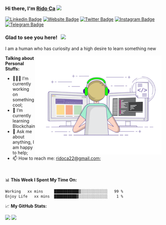 ### Hi there, I'm <a href="#" target="_blank">Rido Ca</a> <img src="https://media.giphy.com/media/hvRJCLFzcasrR4ia7z/giphy.gif" width="25px">

[![Linkedin Badge](https://img.shields.io/badge/-LinkedIn-0e76a8?style=flat-square&logo=Linkedin&logoColor=white)](https://linkedin.com/in/ridho-choirul-anam-a14a61174)
[![Website Badge](https://img.shields.io/badge/Website-3b5998?style=flat-square&logo=google-chrome&logoColor=white)](https://github.com/RidoCa)
[![Twitter Badge](https://img.shields.io/badge/-Twitter-00acee?style=flat-square&logo=Twitter&logoColor=white)](https://twitter.com/Rido_ca)
[![Instagram Badge](https://img.shields.io/badge/-Instagram-e4405f?style=flat-square&logo=Instagram&logoColor=white)](https://instagram.com/rido_ca/)
[![Telegram Badge](https://img.shields.io/badge/-Telegram-0088cc?style=flat-square&logo=Telegram&logoColor=white)](https://t.me/ridoca22)

### Glad to see you here! &nbsp; ![](https://visitor-badge.glitch.me/badge?page_id=RidoCa.RidoCa)

I am a human who has curiosity and a high desire to learn something new

<img align="right" alt="GIF" src="https://github.com/RidoCa/RidoCa/blob/main/coding.gif?raw=true" width="408" height="318" />

**Talking about Personal Stuffs:**

- 👨🏻‍💻 I’m currently working on something cool;
- 🚀 I’m currently learning Blockchain
- 💬 Ask me about anything, I am happy to help;
- 📫 How to reach me: ridoca22@gmail.com;

</br>

📊 **This Week I Spent My Time On:**
<!--START_SECTION:waka-->
```text
Working   xx mins     ███████████▒░░░░░░░░░░░░   99 % 
Enjoy Life   xx mins  ██████████▓░░░░░░░░░░░░░    1 % 
```
<!--END_SECTION:waka-->


📈 **My GitHub Stats:**

<p>
  <img height="180em" src="https://github-readme-stats.vercel.app/api?username=RidoCa&show_icons=true&hide_border=true&&count_private=true&include_all_commits=true" />
  <img height="180em" src="https://github-readme-stats.vercel.app/api/top-langs/?username=RidoCa&exclude_repo=KNN-Image-Classification&show_icons=true&hide_border=true&layout=compact&langs_count=8"/>
</p>




